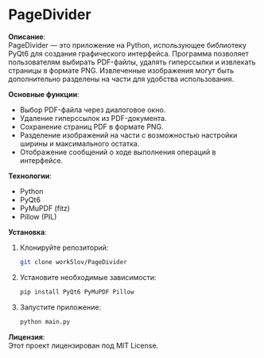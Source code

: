 # PageDivider

**Описание**:  
PageDivider — это приложение на Python, использующее библиотеку PyQt6 для создания графического интерфейса. Программа позволяет пользователям выбирать PDF-файлы, удалять гиперссылки и извлекать страницы в формате PNG. Извлеченные изображения могут быть дополнительно разделены на части для удобства использования.

**Основные функции**:
- Выбор PDF-файла через диалоговое окно.
- Удаление гиперссылок из PDF-документа.
- Сохранение страниц PDF в формате PNG.
- Разделение изображений на части с возможностью настройки ширины и максимального остатка.
- Отображение сообщений о ходе выполнения операций в интерфейсе.

**Технологии**:
- Python
- PyQt6
- PyMuPDF (fitz)
- Pillow (PIL)

**Установка**:
1. Клонируйте репозиторий:
   ```bash
   git clone work5lov/PageDivider
   ```
2. Установите необходимые зависимости:
   ```bash
   pip install PyQt6 PyMuPDF Pillow
   ```
3. Запустите приложение:
   ```bash
   python main.py
   ```

**Лицензия**:  
Этот проект лицензирован под MIT License.
